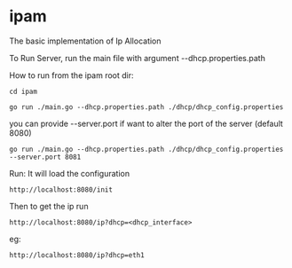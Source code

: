# ipam

The basic implementation of Ip Allocation


To Run Server, run the main file with argument --dhcp.properties.path 

How to run from the ipam root dir:

`cd ipam`

`go run ./main.go --dhcp.properties.path ./dhcp/dhcp_config.properties
`

you can provide --server.port if want to alter the port of the server (default 8080)

` go run ./main.go --dhcp.properties.path ./dhcp/dhcp_config.properties --server.port 8081
`

Run:
It will load the configuration

`http://localhost:8080/init`

Then to get the ip run

`http://localhost:8080/ip?dhcp=<dhcp_interface>`

eg:

`http://localhost:8080/ip?dhcp=eth1`
